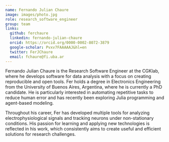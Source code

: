 ```yaml
---
name: Fernando Julian Chaure
image: images/photo.jpg
role: research_software_engineer
group: team
links:
  github: ferchaure
  linkedin: fernando-julian-chaure
  orcid: https://orcid.org/0000-0002-8072-3879
  google-scholar: Pvxv7FAAAAAJ&hl=en
  twitter: FerJChaure
  email: fchaure@fi.uba.ar
---
```


Fernando Julian Chaure is the Research Software Engineer at the CGKlab, where he develops software for data analysis with a focus on creating reproducible and open tools. Fer holds a degree in Electronics Engineering from the University of Buenos Aires, Argentina, where he is currently a PhD candidate. He is particularly interested in automating repetitive tasks to reduce human error and has recently been exploring Julia programming and agent-based modeling.

Throughout his career, Fer has developed multiple tools for analyzing electrophysiological signals and tracking neurons under non-stationary conditions. His passion for learning and applying new technologies is reflected in his work, which consistently aims to create useful and efficient solutions for research challenges.